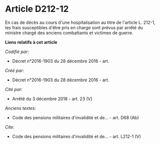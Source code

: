 # Article D212-12

En cas de décès au cours d'une hospitalisation au titre de l'article L. 212-1, les frais susceptibles d'être pris en charge
sont prévus par arrêté du ministre chargé des anciens combattants et victimes de guerre.

**Liens relatifs à cet article**

_Codifié par_:

  - Décret n°2016-1903 du 28 décembre 2016 - art.

_Créé par_:

  - Décret n°2016-1903 du 28 décembre 2016 - art.

_Cité par_:

  - Arrêté du 3 décembre 2018 - art. 23 (V)

_Anciens textes_:

  - Code des pensions militaires d'invalidité et de... - art. D68 (Ab)

_Cite_:

  - Code des pensions militaires d'invalidité et de... - art. L212-1 (V)
